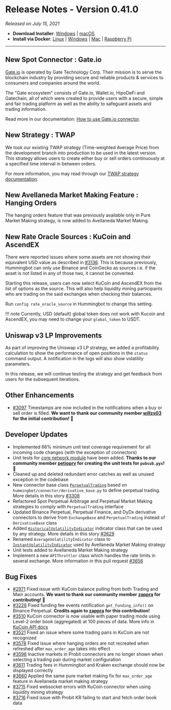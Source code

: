 # Release Notes - Version 0.41.0



_Released on July 15, 2021_

- **Download Installer**: [Windows](https://dist.hummingbot.io/hummingbot_v0.41.0_setup.exe) | [macOS](https://dist.hummingbot.io/hummingbot_v0.41.0.dmg)
- **Install via Docker**: [Linux](/installation/linux/#install-via-docker) | [Windows](/installation/windows/#install-via-docker) | [Mac](/installation/mac/#install-via-docker) | [Raspberry Pi](/installation/raspberry-pi/)

---

## New Spot Connector : Gate.io

[Gate.io](https://www.gate.io/) is operated by Gate Technology Corp. Their mission is to serve the blockchain industry by providing secure and reliable products & services to consumers and companies around the world.

The "Gate ecosystem" consists of Gate.io, Wallet.io, HipoDeFi and Gatechain, all of which were created to provide users with a secure, simple and fair trading platform as well as the ability to safeguard assets and trading information.

Read more in our documentation: [How to use Gate.io connector](/connectors/gate-io).

## New Strategy : TWAP

We took our existing TWAP strategy (Time-weighted Average Price) from the development branch into production to be used in the latest version. This strategy allows users to create either buy or sell orders continuously at a specified time interval in between orders.

For more information, you may read through our [TWAP strategy documentation](/strategies/twap).

## New Avellaneda Market Making Feature : Hanging Orders

The hanging orders feature that was previously available only in Pure Market Making strategy, is now added to Avellaneda Market Making.

## New Rate Oracle Sources : KuCoin and AscendEX

There were reported issues where some assets are not showing their equivalent USD value as described in [#3136](https://github.com/CoinAlpha/hummingbot/issues/3136). This is because previously, Hummingbot can only use Binance and CoinGecko as sources i.e. if the asset is not listed in any of those two, it cannot be converted.

Starting this release, users can now select KuCoin and AscendEX from the list of options as the source. This will also help liquidity mining participants who are trading on the said exchanges when checking their balances.

Run `config rate_oracle_source` in Hummingbot to change this setting.

!!! note
    Currently, USD (default) global token does not work with Kucoin and AscendEX, you may need to change your `global_token` to USDT.

## Uniswap v3 LP Improvements

As part of improving the Uniswap v3 LP strategy, we added a profitability calculation to show the performance of open positions in the `status` command output. A notification in the logs will also show volatility parameters.

In this release, we will continue testing the strategy and get feedback from users for the subsequent iterations.

## Other Enhancements

- [#3097](https://github.com/CoinAlpha/hummingbot/issues/3097) Timestamps are now included in the notifications when a buy or sell order is filled. **We want to thank our community member [willzs03](https://github.com/willzs03) for the initial contribution! 🙏**

## Developer Updates

- Implemented 66% minimum unit test coverage requirement for all incoming code changes (with the exception of connectors)
- Unit tests for [core network module](https://github.com/CoinAlpha/hummingbot/tree/master/hummingbot/core) have been added. **Thanks to our community member **[petioprv](https://github.com/petioptrv)** for creating the unit tests for `pubsub.pyx`! 🙏**
- Cleaned up and deleted redundant error catches as well as unused exception in the codebase
- New connector base class [`PerpetualTrading`](https://github.com/CoinAlpha/hummingbot/blob/master/hummingbot/connector/perpetual_trading.py#L12) based on `hummingbot/connector/derivative_base.py` to define perpetual trading. More details in this story [#3308](https://github.com/CoinAlpha/hummingbot/issues/3308)
- Refactored Spot Perpetual Arbitrage and Perpetual Market Making strategies to comply with `PerpetualTrading` interface
- Updated Binance Perpetual, Perpetual Finance, and DyDx derivative connectors to derive from `ExchangeBase` and `PerpetualTrading` instead of `DerivativeBase` class
- Added [`HistoricalVolatilityIndicator`](https://github.com/CoinAlpha/hummingbot/blob/master/hummingbot/strategy/__utils__/trailing_indicators/historical_volatility.py#L5) indicator class that can be used by any strategy. More details in this story [#3629](https://github.com/CoinAlpha/hummingbot/issues/3629)
- Renamed `AverageVolatilityIndicator` class to [`InstantVolatilityIndicator`](https://github.com/CoinAlpha/hummingbot/blob/master/hummingbot/strategy/__utils__/trailing_indicators/instant_volatility.py#L5) used by Avellaneda Market Making strategy
- Unit tests added to Avellaneda Market Making strategy
- Implement a new `APIThrottler` class which handles the rate limits in several exchange. More information in this pull request [#3656](https://github.com/CoinAlpha/hummingbot/pull/3656)

## Bug Fixes

- [#2971](https://github.com/CoinAlpha/hummingbot/issues/2971) Fixed issue with KuCoin balance pulling from both Trading and Main accounts. **We want to thank our community member [zappra](https://github.com/zappra) for contributing! 🙏**
- [#3226](https://github.com/CoinAlpha/hummingbot/issues/3226) Fixed funding fee events notification `get_funding_info()` on Binance Perpetual. **Credits again to [zappra](https://github.com/zappra) for this contribution!**
- [#3510](https://github.com/CoinAlpha/hummingbot/issues/3510) KuCoin connector is now usable with paper trading mode using Level-2 order book (aggregated) at 100 pieces of data. More info in [KuCoin API docs](https://docs.kucoin.com/#get-part-order-book-aggregated)
- [#3521](https://github.com/CoinAlpha/hummingbot/issues/3521) Fixed an issue where some trading pairs in KuCoin are not recognized
- [#3578](https://github.com/CoinAlpha/hummingbot/issues/3578) Fixed issue where hanging orders are not recreated when refreshed after `max_order_age` takes into effect
- [#3596](https://github.com/CoinAlpha/hummingbot/issues/3596) Inactive markets in Probit connectors are no longer shown when selecting a trading pair during market configuration
- [#3611](https://github.com/CoinAlpha/hummingbot/issues/3611) Trading fees in Hummingbot and Kraken exchange should now be displayed correctly
- [#3660](https://github.com/CoinAlpha/hummingbot/issues/3660) Applied the same pure market making fix for `max_order_age` feature in Avellaneda market making strategy
- [#3715](https://github.com/CoinAlpha/hummingbot/issues/3716) Fixed websocket errors with KuCoin connector when using liquidity mining strategy
- [#3716](https://github.com/CoinAlpha/hummingbot/issues/3716) Fixed issue with Probit KR failing to start and fetch order book data
